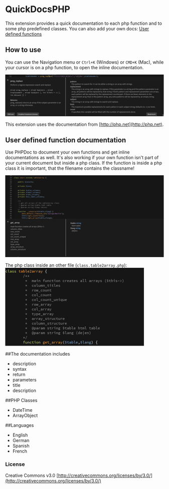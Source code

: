 # QuickDocsPHP
This extension provides a quick documentation to each php function and to some php predefined classes.
You can also add your own docs: [User defined functions](#user-defined-function-documentation) 

## How to use
You can use the Navigation menu or ```Ctrl+K``` (Windows) or ```CMD+K``` (Mac), while your cursor is on a php function, to open the inline documentation.

![Example](image/example.png?raw=true)

This extension uses the documentation from [http://php.net](http://php.net).

## User defined function documentation
Use PHPDoc to document your own functions and get inline documentations as well.
It's also working if your own function isn't part of your current document but inside a php class.
If the function is inside a php class it is important, that the filename contains the classname! 

![InlineDocs](image/user_func.png?raw=true)

The php class inside an other file (`class.table2array.php`):
![PHP-class](image/user_func_class.png?raw=true)

##The documentation includes
+ description
+ syntax
+ return
+ parameters
 + title
 + description

##PHP Classes
+ DateTime
+ ArrayObject

##Languages
+ English
+ German
+ Spanish
+ French


### License
Creative Commons v3.0
[http://creativecommons.org/licenses/by/3.0/](http://creativecommons.org/licenses/by/3.0/)

